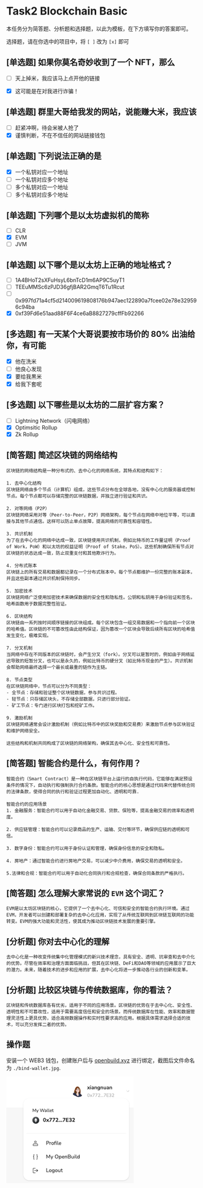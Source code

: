 # Task2 Blockchain Basic

本任务分为简答题、分析题和选择题，以此为模板，在下方填写你的答案即可。

选择题，请在你选中的项目中，将 `[ ]` 改为 `[x]` 即可



## [单选题] 如果你莫名奇妙收到了一个 NFT，那么

- [ ] 天上掉米，我应该马上点开他的链接
- [x] 这可能是在对我进行诈骗！



## [单选题] 群里大哥给我发的网站，说能赚大米，我应该

- [ ] 赶紧冲啊，待会米被人抢了
- [x] 谨慎判断，不在不信任的网站链接钱包

## [单选题] 下列说法正确的是

- [x] 一个私钥对应一个地址
- [ ] 一个私钥对应多个地址
- [ ] 多个私钥对应一个地址
- [ ] 多个私钥对应多个地址

 ## [单选题] 下列哪个是以太坊虚拟机的简称

- [ ] CLR
- [x] EVM
- [ ] JVM

## [单选题] 以下哪个是以太坊上正确的地址格式？

- [ ] 1A4BHoT2sXFuHsyL6bnTcD1m6AP9C5uyT1
- [ ] TEEuMMSc6zPJD36gfjBAR2GmqT6Tu1Rcut
- [ ] 0x997fd71a4cf5d214009619808176b947aec122890a7fcee02e78e329596c94ba
- [x] 0xf39Fd6e51aad88F6F4ce6aB8827279cffFb92266
      
## [多选题] 有一天某个大哥说要按市场价的 80% 出油给你，有可能

- [x] 他在洗米
- [ ] 他良心发现
- [x] 要给我黒米
- [x] 给我下套呢

## [多选题] 以下哪些是以太坊的二层扩容方案？

- [ ] Lightning Network（闪电网络）
- [x] Optimsitic Rollup
- [x] Zk Rollup

## [简答题] 简述区块链的网络结构

```
区块链的网络结构是一种分布式的、去中心化的网络系统，其特点和结构如下：

1. 去中心化结构
区块链网络由多个节点（计算机）组成，这些节点分布在全球各地，没有中心化的服务器或控制节点。每个节点都可以存储完整的区块链数据，并独立进行验证和共识。

2. 对等网络（P2P）
区块链网络采用对等（Peer-to-Peer，P2P）网络架构，每个节点在网络中地位平等，可以直接与其他节点通信。这样可以防止单点故障，提高网络的可靠性和容错性。

3. 共识机制
为了在去中心化的网络中达成一致，区块链使用共识机制，例如比特币的工作量证明（Proof of Work，PoW）和以太坊的权益证明（Proof of Stake，PoS）。这些机制确保所有节点对区块链的状态达成一致，防止双重支付和其他欺诈行为。

4. 分布式账本
区块链上的所有交易和数据都记录在一个分布式账本中。每个节点都维护一份完整的账本副本，并且这些副本通过共识机制保持同步。

5. 加密技术
区块链网络广泛使用加密技术来确保数据的安全性和隐私性。公钥和私钥用于身份验证和签名，哈希函数用于数据完整性验证。

6. 区块结构
区块链由一系列按时间顺序链接的区块组成。每个区块包含一组交易数据和一个指向前一个区块的哈希值。区块链的不可篡改性由此结构保证，因为篡改一个区块会导致后续所有区块的哈希值发生变化，极难实现。

7. 分叉机制
当网络中存在不同版本的区块链时，会产生分叉（fork）。分叉可以是暂时的，例如由于网络延迟导致的短暂分叉，也可以是永久的，例如比特币的硬分叉（如比特币现金的产生）。共识机制会帮助网络最终选择一个最长或最重的链作为主链。

8. 节点类型
在区块链网络中，节点可以分为不同类型：
- 全节点：存储和验证整个区块链数据，参与共识过程。
- 轻节点：只存储区块头，不存储全部数据，只进行部分验证。
- 矿工节点：专门进行区块打包和挖矿工作。

9. 激励机制
区块链网络通常会设计激励机制（例如比特币中的区块奖励和交易费）来激励节点参与区块验证和维护网络安全。

这些结构和机制共同构成了区块链的网络架构，确保其去中心化、安全性和可靠性。
```



## [简答题] 智能合约是什么，有何作用？

```
智能合约（Smart Contract）是一种在区块链平台上运行的自执行代码，它能够在满足预设条件的情况下，自动执行和强制执行合约条款。智能合约的核心思想是通过代码来代替传统合同的法律条款，使得合同的执行和验证过程更加自动化、透明和可靠.

智能合约的应用场景
1. 金融服务：智能合约可以用于自动化金融交易、贷款、保险等，提高金融交易的效率和透明度。

2. 供应链管理：智能合约可以记录商品的生产、运输、交付等环节，确保供应链的透明和可信。

3. 数字身份：智能合约可以用于身份认证和管理，确保身份信息的安全和隐私。

4. 房地产：通过智能合约进行房地产交易，可以减少中介费用，确保交易的透明和安全。

5.法律和合规：智能合约可以用于自动化合同执行和合规检查，确保合同条款的严格执行。
```



## [简答题] 怎么理解大家常说的 `EVM` 这个词汇？

```
EVM是以太坊区块链的核心，它提供了一个去中心化、可信和安全的智能合约执行环境。通过EVM，开发者可以创建和部署复杂的去中心化应用，实现了从传统互联网到区块链互联网的功能转变。EVM的强大功能和灵活性，使其成为推动区块链技术发展的重要引擎。
```



## [分析题] 你对去中心化的理解

```
去中心化是一种改变传统集中化管理模式的新兴技术理念，具有安全、透明、抗审查和去中介化的优势。尽管在效率和治理方面面临挑战，但其在区块链、DeFi和DAO等领域的应用展示了巨大的潜力。未来，随着技术的进步和应用的扩展，去中心化将进一步推动各行业的创新和变革。
```



## [分析题] 比较区块链与传统数据库，你的看法？

```
区块链和传统数据库各有优劣，适用于不同的应用场景。区块链的优势在于去中心化、安全性、透明性和不可篡改性，适用于需要高度信任和安全的场景。而传统数据库在性能、效率和数据管理灵活性上更具优势，适合高频数据操作和实时性要求高的应用。根据具体需求选择合适的技术，可以充分发挥二者的优势。
```



## 操作题

安装一个 WEB3 钱包，创建账户后与 [openbuild.xyz](https://openbuild.xyz/profile) 进行绑定，截图后文件命名为 `./bind-wallet.jpg`.

![](./bind-wallet.png)